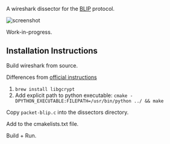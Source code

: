 
A wireshark dissector for the [BLIP](https://github.com/couchbaselabs/BLIP-Cpp) protocol.

![screenshot](https://user-images.githubusercontent.com/296876/37130256-8122e29a-2237-11e8-8c22-caaf65889f22.png)

Work-in-progress.

## Installation Instructions

Build wireshark from source.

Differences from [official instructions](https://wiki.wireshark.org/BuildingAndInstalling#macOS) 

1. `brew install libgcrypt`
1. Add explicit path to python executable: `cmake -DPYTHON_EXECUTABLE:FILEPATH=/usr/bin/python ../ && make`

Copy `packet-blip.c` into the dissectors directory.

Add to the cmakelists.txt file.

Build + Run.